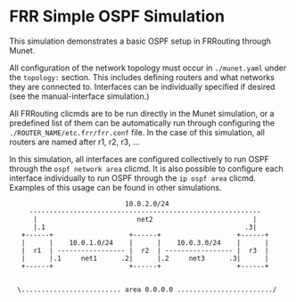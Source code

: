 FRR Simple OSPF Simulation
==========================

This simulation demonstrates a basic OSPF setup in FRRouting through Munet.

All configuration of the network topology must occur in `./munet.yaml` under the
`topology:` section. This includes defining routers and what networks they are
connected to. Interfaces can be individually specified if desired (see the
manual-interface simulation.)

All FRRouting clicmds are to be run directly in the Munet simulation, or a
predefined list of them can be automatically run through configuring the
`./ROUTER_NAME/etc.frr/frr.conf` file. In the case of this simulation, all
routers are named after r1, r2, r3, ...

In this simulation, all interfaces are configured collectively to run OSPF
through the `ospf network area` clicmd. It is also possible to configure each
interface individually to run OSPF through the `ip ospf area` clicmd. Examples
of this usage can be found in other simulations.

```
                             10.0.2.0/24
     ----------------------------------------------------------
      |                         net2                         |
      |.1                                                  .3|
   +------+                   +------+                   +------+
   |      |    10.0.1.0/24    |      |    10.0.3.0/24    |      |
   |  r1  | ----------------- |  r2  | ----------------- |  r3  |
   |      |.1     net1      .2|      |.2     net3      .3|      |
   +------+                   +------+                   +------+


  \......................... area 0.0.0.0 ......................../
  
```
